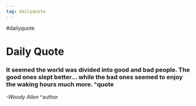 ```yaml
---
tag: dailyquote
---
```


#dailyquote

# Daily Quote

### It seemed the world was divided into good and bad people. The good ones slept better... while the bad ones seemed to enjoy the waking hours much more. ^quote
*-Woody Allen* ^author
